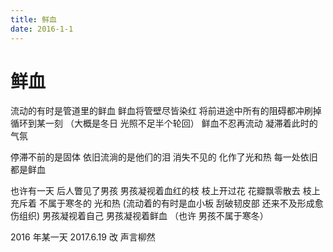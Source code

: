 ```yaml
---
title: 鲜血
date: 2016-1-1
---
```

# 鲜血
流动的有时是管道里的鲜血
鲜血将管壁尽皆染红
将前进途中所有的阻碍都冲刷掉
循环到某一刻
（大概是冬日
光照不足半个轮回）
鲜血不忍再流动
凝滞着此时的气氛  


停滞不前的是固体
依旧流淌的是他们的泪
消失不见的
化作了光和热
每一处依旧都是鲜血


也许有一天
后人瞥见了男孩
男孩凝视着血红的枝
枝上开过花
花瓣飘零散去
枝上充斥着
不属于寒冬的
光和热
(流动着的有时是血小板
刮破韧皮部
还来不及形成愈伤组织)
男孩凝视着自己
男孩凝视着鲜血
（也许
男孩不属于寒冬）

2016 年某一天
2017.6.19 改
声言柳然
